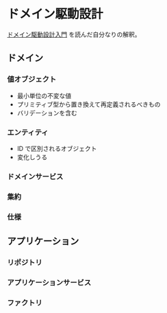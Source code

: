 # ドメイン駆動設計

[ドメイン駆動設計入門](https://amzn.to/2SRsfDF) を読んだ自分なりの解釈。

## ドメイン

### 値オブジェクト

- 最小単位の不変な値
- プリミティブ型から置き換えて再定義されるべきもの
- バリデーションを含む

### エンティティ

- ID で区別されるオブジェクト
- 変化しうる

### ドメインサービス

### 集約

### 仕様

## アプリケーション

### リポジトリ

### アプリケーションサービス

### ファクトリ
